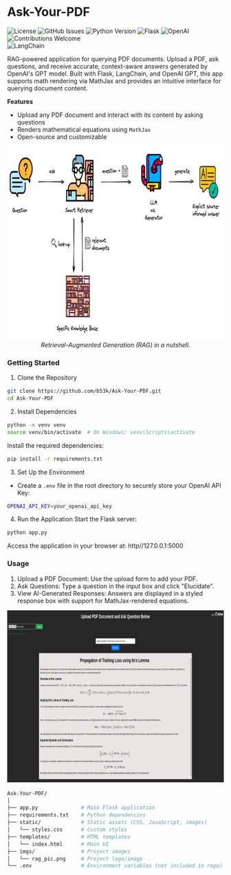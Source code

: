# Ask-Your-PDF

![License](https://img.shields.io/github/license/b53k/Ask-Your-PDF) ![GitHub Issues](https://img.shields.io/github/issues/b53k/Ask-Your-PDF)
![Python Version](https://img.shields.io/badge/python-3.10%2B-blue) ![Flask](https://img.shields.io/badge/Flask-3.1+-black?logo=flask) ![OpenAI](https://img.shields.io/badge/OpenAI-GPT-blueviolet?logo=openai) ![Contributions Welcome](https://img.shields.io/badge/contributions-welcome-brightgreen) <br>
![LangChain](https://img.shields.io/badge/langchain-1C3C3C?style=for-the-badge&logo=langchain&logoColor=white)

RAG-powered application for querying PDF documents. Upload a PDF, ask questions, and receive accurate, context-aware answers generated by OpenAI's GPT model. Built with Flask, LangChain, and OpenAI GPT, this app supports math rendering via MathJax and provides an intuitive interface for querying document content.

**Features**
* Upload any PDF document and interact with its content by asking questions
* Renders mathematical equations using `MathJax`
* Open-source and customizable

<p align='center'>
  <img src="/imgs/rag_pic.png" width="800" height="450"><br>
  <em>Retrieval-Augmented Generation (RAG) in a nutshell.</em>
</p>

### Getting Started
1. Clone the Repository
```bash
git clone https://github.com/b53k/Ask-Your-PDF.git
cd Ask-Your-PDF
```
2. Install Dependencies
```bash
python -m venv venv
source venv/bin/activate  # On Windows: venv\Scripts\activate
```
Install the required dependencies:
```bash
pip install -r requirements.txt
```
3. Set Up the Environment
* Create a `.env` file in the root directory to securely store your OpenAI API Key:
```bash
OPENAI_API_KEY=your_openai_api_key
```
4. Run the Application
Start the Flask server:
```bash
python app.py
```
Access the application in your browser at: http//127.0.0.1:5000

### Usage
1. Upload a PDF Document: Use the upload form to add your PDF.
2. Ask Questions: Type a question in the input box and click "Elucidate".
3. View AI-Generated Responses: Answers are displayed in a styled response box with support for MathJax-rendered equations.

<p align='center'>
  <img src="/imgs/demo.png" width="900" height="400"><br>
</p>

``` bash
Ask-Your-PDF/
│
├── app.py              # Main Flask application
├── requirements.txt    # Python dependencies
├── static/             # Static assets (CSS, JavaScript, images)
│   └── styles.css      # Custom styles
├── templates/          # HTML templates
│   └── index.html      # Main UI
├── imgs/               # Project images
│   └── rag_pic.png     # Project logo/image
└── .env                # Environment variables (not included in repo)
```
